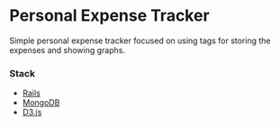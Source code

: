 # Personal Expense Tracker

Simple personal expense tracker focused on using tags for storing the expenses and showing graphs.

### Stack

* [Rails]
* [MongoDB]
* [D3.js]


[Rails]:http://rubyonrails.org/
[MongoDB]:https://www.mongodb.org/
[D3.js]:http://d3js.org/
